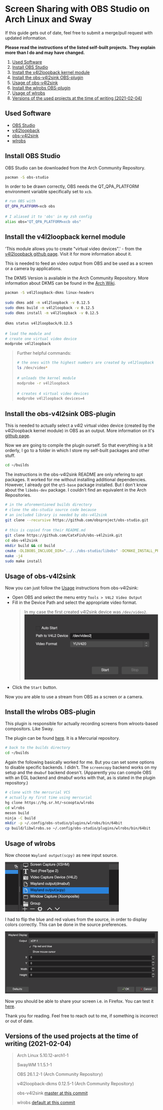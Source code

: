 Screen Sharing with OBS Studio on Arch Linux and Sway
===
If this guide gets out of date, 
feel free to submit a merge/pull request with updated information.

**Please read the instructions of the listed self-built projects.**
**They explain more than I do and may have changed.**

1. [Used Software](#Used-Software)
2. [Install OBS Studio](#Install-OBS-Studio)
3. [Install the v4l2loopback kernel module](#Install-the-v4l2loopback-kernel-module)
4. [Install the obs-v4l2sink OBS-plugin](#Install-the-obs-v4l2sink-OBS-plugin)
5. [Usage of obs-v4l2sink](#Usage-of-obs-v4l2sink)
6. [Install the wlrobs OBS-plugin](#Install-the-wlrobs-OBS-plugin)
7. [Usage of wlrobs](#Usage-of-wlrobs)
8. [Versions of the used projects at the time of writing (2021-02-04)](#Versions-of-the-used-projects-at-the-time-of-writing-(2021-02-04))


## Used Software
- [OBS Studio](https://obsproject.com/)
- [v4l2loopback](https://github.com/umlaeute/v4l2loopback)
- [obs-v4l2sink](https://github.com/CatxFish/obs-v4l2sink)
- [wlrobs](https://hg.sr.ht/~scoopta/wlrobs)


## Install OBS Studio
OBS Studio can be downloaded from the Arch Community Repository.
```sh
pacman -S obs-studio
```

In order to be drawn correctly, 
OBS needs the QT_QPA_PLATFORM environment variable specifically set to `xcb`.
```sh
# run OBS with
QT_QPA_PLATFORM=xcb obs

# I aliased it to 'obs' in my zsh config
alias obs="QT_QPA_PLATFORM=xcb obs"
```


## Install the v4l2loopback kernel module
'This module allows you to create "virtual video devices".' - from the 
[v4l2loopback github page](https://github.com/umlaeute/v4l2loopback).
Visit it for more information about it.

This is needed to feed an video output from OBS and 
be used as a screen or a camera by applications.

The DKMS Version is available in the Arch Community Repository.
More information about DKMS can be found in the [Arch Wiki](https://wiki.archlinux.org/index.php/Dynamic_Kernel_Module_Support).

```sh
pacman -S v4l2loopback-dkms linux-headers

sudo dkms add -m v4l2loopback -v 0.12.5
sudo dkms build -m v4l2loopback -v 0.12.5
sudo dkms install -m v4l2loopback -v 0.12.5

dkms status v4l2loopback/0.12.5

# load the module and
# create one virtual video device
modprobe v4l2loopback 
```

> Further helpful commands:
>```sh
># the ones with the highest numbers are created by v4l2loopback
>ls /dev/video*
>
># unloads the kernel module
>modprobe -r v4l2loopback
>
># creates 4 virtual video devices
>modprobe v4l2loopback devices=4
>```


## Install the obs-v4l2sink OBS-plugin
This is needed to actually select a v4l2 virtual video device 
(created by the v4l2loopback kernel module) in OBS as an output.
More information on it's [github page](https://github.com/CatxFish/obs-v4l2sink).

Now we are going to compile the plugin ourself.
So that everything is a bit orderly, 
I go to a folder in which I store my self-built packages and other stuff.
```sh
cd ~/builds
```

The instructions in the obs-v4l2sink README are only refering to apt packages.
It worked for me without installing additional dependencies.
However, I already got the `qt5-base` package installed.
But I don't know about the `libobs-dev` package. 
I couldn't find an equivalent in the Arch Repositories.

```sh
# in the aforementioned builds directory 
# clone the obs-studio source code because 
# an included library is needed by obs-v4l2sink
git clone --recursive https://github.com/obsproject/obs-studio.git

# this is copied from their README.md
git clone https://github.com/CatxFish/obs-v4l2sink.git
cd obs-v4l2sink
mkdir build && cd build
cmake -DLIBOBS_INCLUDE_DIR="../../obs-studio/libobs" -DCMAKE_INSTALL_PREFIX=/usr ..
make -j4
sudo make install
```


## Usage of obs-v4l2sink
Now you can just follow the [Usage](https://github.com/CatxFish/obs-v4l2sink/blob/master/README.md#usage-with-v4l2loopback) instructions from obs-v4l2sink:

- Open OBS and select the menu entry `Tools > V4L2 Video Output` 
- Fill in the Device Path and select the appropriate video format.
    >In my case the first created v4l2sink device was `/dev/video2`.
    >![obs-v4l2sink Property Window](obs-v4l2sink-property-window.png)
- Click the `Start` button.

Now you are able to use a stream from OBS as a screen or a camera.


## Install the wlrobs OBS-plugin
This plugin is responsible for actually recording screens from wlroots-based compositors. Like Sway.

The plugin can be found [here](https://hg.sr.ht/~scoopta/wlrobs).
It is a Mercurial repository.
```sh
# back to the builds directory
cd ~/builds
```

Again the following basically worked for me.
But you can set some options to disable specific backends.
I didn't. 
The `screencopy` backend works on my setup and the `dmabuf` backend doesn't.
(Apparently you can compile OBS with an EGL backend and dmabuf works with that,
as is stated in the plugin repository.)
```sh
# clone with the mercurial VCS
# actually my first time using mercurial
hg clone https://hg.sr.ht/~scoopta/wlrobs
cd wlrobs
meson build
ninja -C build
mkdir -p ~/.config/obs-studio/plugins/wlrobs/bin/64bit
cp build/libwlrobs.so ~/.config/obs-studio/plugins/wlrobs/bin/64bit
```


## Usage of wlrobs
Now choose `Wayland output(scpy)` as new input source.

![wlrobs Source.png](wlrobs-source-add.png)

I had to flip the blue and red values from the source, 
in order to display colors correctly. 
This can be done in the source preferences.

![wlrobs Source Preferences.png](wlrobs-source-preferences.png)

Now you should be able to share your screen i.e. in Firefox.
You can test it [here](https://mozilla.github.io/webrtc-landing/gum_test.html).

Thank you for reading. 
Feel free to reach out to me, 
if something is incorrect or out of date.


## Versions of the used projects at the time of writing (2021-02-04)
> Arch Linux 5.10.12-arch1-1
>
> SwayWM 1:1.5.1-1
>
> OBS 26.1.2-1 (Arch Community Repository)
>
> v4l2loopback-dkms 0.12.5-1 (Arch Community Repository)
>
> obs-v4l2sink [master at this commit](https://github.com/CatxFish/obs-v4l2sink/commit/36d5bdb888be708ac9b22c11dff477fcd6511ccf)
>
> wlrobs [default at this commit](https://hg.sr.ht/~scoopta/wlrobs/rev/02e7fd0062aff91c02a1915f0ca29e906877a01d)
